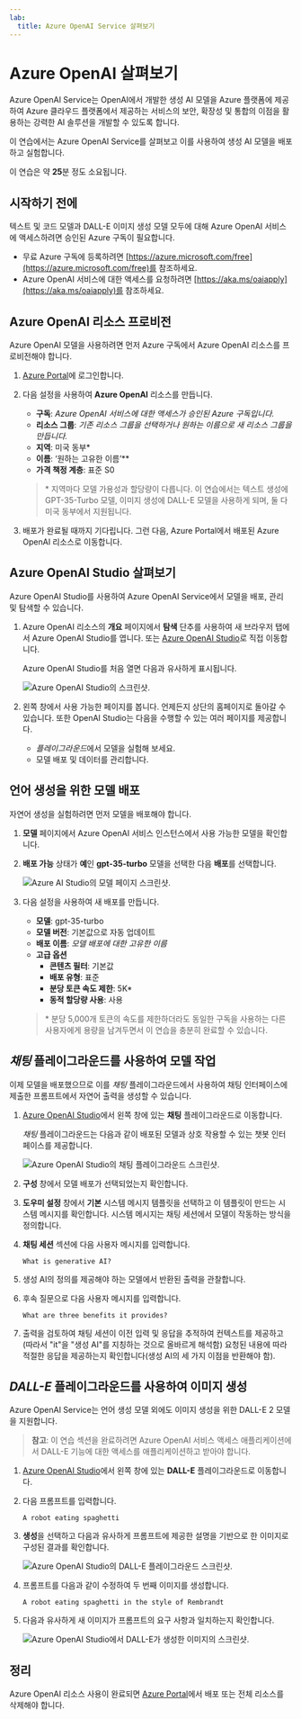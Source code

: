 ```yaml
---
lab:
  title: Azure OpenAI Service 살펴보기
---
```


# Azure OpenAI 살펴보기

Azure OpenAI Service는 OpenAI에서 개발한 생성 AI 모델을 Azure 플랫폼에 제공하여 Azure 클라우드 플랫폼에서 제공하는 서비스의 보안, 확장성 및 통합의 이점을 활용하는 강력한 AI 솔루션을 개발할 수 있도록 합니다.

이 연습에서는 Azure OpenAI Service를 살펴보고 이를 사용하여 생성 AI 모델을 배포하고 실험합니다.

이 연습은 약 **25**분 정도 소요됩니다.

## 시작하기 전에

텍스트 및 코드 모델과 DALL-E 이미지 생성 모델 모두에 대해 Azure OpenAI 서비스에 액세스하려면 승인된 Azure 구독이 필요합니다.

- 무료 Azure 구독에 등록하려면 [https://azure.microsoft.com/free](https://azure.microsoft.com/free)를 참조하세요.
- Azure OpenAI 서비스에 대한 액세스를 요청하려면 [https://aka.ms/oaiapply](https://aka.ms/oaiapply)를 참조하세요.

## Azure OpenAI 리소스 프로비전

Azure OpenAI 모델을 사용하려면 먼저 Azure 구독에서 Azure OpenAI 리소스를 프로비전해야 합니다.

1. [Azure Portal](https://portal.azure.com)에 로그인합니다.
2. 다음 설정을 사용하여 **Azure OpenAI** 리소스를 만듭니다.
    - **구독**: *Azure OpenAI 서비스에 대한 액세스가 승인된 Azure 구독입니다.*
    - **리소스 그룹**: *기존 리소스 그룹을 선택하거나 원하는 이름으로 새 리소스 그룹을 만듭니다.*
    - **지역**: 미국 동부\*
    - **이름**: ‘원하는 고유한 이름’**
    - **가격 책정 계층**: 표준 S0

    > \* 지역마다 모델 가용성과 할당량이 다릅니다. 이 연습에서는 텍스트 생성에 GPT-35-Turbo 모델, 이미지 생성에 DALL-E 모델을 사용하게 되며, 둘 다 미국 동부에서 지원됩니다.

3. 배포가 완료될 때까지 기다립니다. 그런 다음, Azure Portal에서 배포된 Azure OpenAI 리소스로 이동합니다.

## Azure OpenAI Studio 살펴보기

Azure OpenAI Studio를 사용하여 Azure OpenAI Service에서 모델을 배포, 관리 및 탐색할 수 있습니다.

1. Azure OpenAI 리소스의 **개요** 페이지에서 **탐색** 단추를 사용하여 새 브라우저 탭에서 Azure OpenAI Studio를 엽니다. 또는 [Azure OpenAI Studio](https://oai.azure.com/)로 직접 이동합니다.

    Azure OpenAI Studio를 처음 열면 다음과 유사하게 표시됩니다.

    ![Azure OpenAI Studio의 스크린샷.](./media/generative-ai/ai-studio.png)

1. 왼쪽 창에서 사용 가능한 페이지를 봅니다. 언제든지 상단의 홈페이지로 돌아갈 수 있습니다. 또한 OpenAI Studio는 다음을 수행할 수 있는 여러 페이지를 제공합니다.
    - *플레이그라운드*에서 모델을 실험해 보세요.
    - 모델 배포 및 데이터를 관리합니다.

## 언어 생성을 위한 모델 배포

자연어 생성을 실험하려면 먼저 모델을 배포해야 합니다.

1. **모델** 페이지에서 Azure OpenAI 서비스 인스턴스에서 사용 가능한 모델을 확인합니다.
1. **배포 가능** 상태가 **예**인 **gpt-35-turbo** 모델을 선택한 다음 **배포**를 선택합니다.

    ![Azure AI Studio의 모델 페이지 스크린샷.](./media/generative-ai/deploy-model.png)

1. 다음 설정을 사용하여 새 배포를 만듭니다.
    - **모델**: gpt-35-turbo
    - **모델 버전**: 기본값으로 자동 업데이트
    - **배포 이름**: *모델 배포에 대한 고유한 이름*
    - **고급 옵션**
        - **콘텐츠 필터**: 기본값
        - **배포 유형**: 표준
        - **분당 토큰 속도 제한**: 5K\*
        - **동적 할당량 사용**: 사용

    > \* 분당 5,000개 토큰의 속도를 제한하더라도 동일한 구독을 사용하는 다른 사용자에게 용량을 남겨두면서 이 연습을 충분히 완료할 수 있습니다.

## *채팅* 플레이그라운드를 사용하여 모델 작업

이제 모델을 배포했으므로 이를 *채팅* 플레이그라운드에서 사용하여 채팅 인터페이스에 제출한 프롬프트에서 자연어 출력을 생성할 수 있습니다.

1. [Azure OpenAI Studio](https://oai.azure.com/)에서 왼쪽 창에 있는 **채팅** 플레이그라운드로 이동합니다.

    *채팅* 플레이그라운드는 다음과 같이 배포된 모델과 상호 작용할 수 있는 챗봇 인터페이스를 제공합니다.

    ![Azure OpenAI Studio의 채팅 플레이그라운드 스크린샷.](./media/generative-ai/chat-playground.png)

1. **구성** 창에서 모델 배포가 선택되었는지 확인합니다.
1. **도우미 설정** 창에서 **기본** 시스템 메시지 템플릿을 선택하고 이 템플릿이 만드는 시스템 메시지를 확인합니다. 시스템 메시지는 채팅 세션에서 모델이 작동하는 방식을 정의합니다.
1. **채팅 세션** 섹션에 다음 사용자 메시지를 입력합니다.

    ```
   What is generative AI?
    ```

1. 생성 AI의 정의를 제공해야 하는 모델에서 반환된 출력을 관찰합니다.
1. 후속 질문으로 다음 사용자 메시지를 입력합니다.

    ```
   What are three benefits it provides?
    ```

1. 출력을 검토하여 채팅 세션이 이전 입력 및 응답을 추적하여 컨텍스트를 제공하고(따라서 "it"을 "생성 AI"를 지칭하는 것으로 올바르게 해석함) 요청된 내용에 따라 적절한 응답을 제공하는지 확인합니다(생성 AI의 세 가지 이점을 반환해야 함).

## *DALL-E* 플레이그라운드를 사용하여 이미지 생성

Azure OpenAI Service는 언어 생성 모델 외에도 이미지 생성을 위한 DALL-E 2 모델을 지원합니다.

> **참고**: 이 연습 섹션을 완료하려면 Azure OpenAI 서비스 액세스 애플리케이션에서 DALL-E 기능에 대한 액세스를 애플리케이션하고 받아야 합니다.

1. [Azure OpenAI Studio](https://oai.azure.com/)에서 왼쪽 창에 있는 **DALL-E** 플레이그라운드로 이동합니다.
1. 다음 프롬프트를 입력합니다.

    ```
    A robot eating spaghetti
    ```

1. **생성**을 선택하고 다음과 유사하게 프롬프트에 제공한 설명을 기반으로 한 이미지로 구성된 결과를 확인합니다.

    ![Azure OpenAI Studio의 DALL-E 플레이그라운드 스크린샷.](./media/generative-ai/dall-e-playground.png)

1. 프롬프트를 다음과 같이 수정하여 두 번째 이미지를 생성합니다.

    ```
    A robot eating spaghetti in the style of Rembrandt
    ```
1. 다음과 유사하게 새 이미지가 프롬프트의 요구 사항과 일치하는지 확인합니다.

    ![Azure OpenAI Studio에서 DALL-E가 생성한 이미지의 스크린샷.](./media/generative-ai/dall-e-results.png)

## 정리

Azure OpenAI 리소스 사용이 완료되면 [Azure Portal](https://portal.azure.com/?azure-portal=true)에서 배포 또는 전체 리소스를 삭제해야 합니다.
